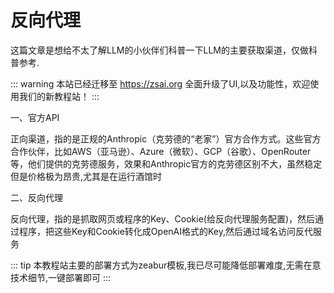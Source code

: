 # 反向代理

这篇文章是想给不太了解LLM的小伙伴们科普一下LLM的主要获取渠道，仅做科普参考.

::: warning
本站已经迁移至 https://zsai.org
全面升级了UI,以及功能性，欢迎使用我们的新教程站！
:::

一、官方API

正向渠道，指的是正规的Anthropic（克劳德的“老家”）官方合作方式。这些官方合作伙伴，比如AWS（亚马逊）、Azure（微软）、GCP（谷歌）、OpenRouter等，他们提供的克劳德服务，效果和Anthropic官方的克劳德区别不大，虽然稳定但是价格极为昂贵,尤其是在运行酒馆时

二、反向代理

反向代理，指的是抓取网页或程序的Key、Cookie(给反向代理服务配置)，然后通过程序，把这些Key和Cookie转化成OpenAI格式的Key,然后通过域名访问反代服务

::: tip
本教程站主要的部署方式为zeabur模板,我已尽可能降低部署难度,无需在意技术细节,一键部署即可
:::